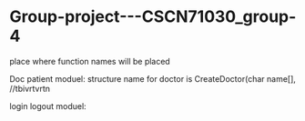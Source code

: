 # Group-project---CSCN71030_group-4
 place where function names will be placed 


Doc patient moduel:
structure name for doctor is <Doctor>
CreateDoctor(char name[], //tbivrtvrtn

login logout moduel: 
